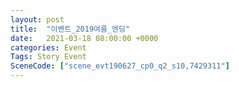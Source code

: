 ```yaml
---
layout: post
title:  "이벤트_2019여름_엔딩"
date:   2021-03-18 08:00:00 +0000
categories: Event
Tags: Story Event
SceneCode: ["scene_evt190627_cp0_q2_s10,7429311"]
---
```

